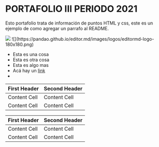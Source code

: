 # PORTAFOLIO III PERIODO 2021

<p>
  Esto portafolio trata de información de puntos HTML y css, este es un ejemplo de como agregar un parrafo al README.
</p>

<img src="https://juanbarco4.github.io/Glosario/IMG/Ejemplo_h1.png">
![](https://pandao.github.io/editor.md/images/logos/editormd-logo-180x180.png)

<ul>
  <li>Esta es una cosa</li>
  <li>Esta es otra cosa</li>
  <li>Esta es algo mas</li>
  <li>Acá hay un  <a href="www.google.com"> link<a></li>
  <li></li>
</ul>

    
First Header  | Second Header
------------- | -------------
Content Cell  | Content Cell
Content Cell  | Content Cell 

| First Header  | Second Header |
| ------------- | ------------- |
| Content Cell  | Content Cell  |
| Content Cell  | Content Cell  |
